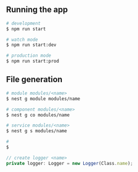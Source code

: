 ## Running the app

```bash
# development
$ npm run start

# watch mode
$ npm run start:dev

# production mode
$ npm run start:prod
```

## File generation

```bash
# module modules/<name>
$ nest g module modules/name

# component modules/<name>
$ nest g co modules/name

# service modules/<name>
$ nest g s modules/name

#
$

```

```ts
// create logger <name>
private logger: Logger = new Logger(Class.name);
```
